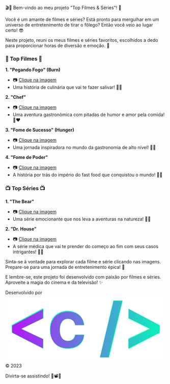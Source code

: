 🎬🍿 Bem-vindo ao meu projeto "Top Filmes & Séries"! 🎉

Você é um amante de filmes e séries? Está pronto para mergulhar em um universo de entretenimento de tirar o fôlego? Então você veio ao lugar certo! 😎

Neste projeto, reuni os meus filmes e séries favoritos, escolhidos a dedo para proporcionar horas de diversão e emoção. 🌟

### 🎥 Top Filmes 🎥

**1. "Pegando Fogo" (Burn)**
- 📷 [Clique na imagem](/src/img/burn.jpg)
- Uma história de culinária que vai te fazer salivar! 🍔🔥

**2. "Chef"**
- 📷 [Clique na imagem](/src/img/chef.jpg)
- Uma aventura gastronômica com pitadas de humor e amor pela comida! 🍝❤️

**3. "Fome de Sucesso" (Hunger)**
- 📷 [Clique na imagem](/src/img/hunger.jpeg)
- Uma jornada inspiradora no mundo da gastronomia de alto nível! 🌟🍴

**4. "Fome de Poder"**
- 📷 [Clique na imagem](/src/img/fome.jpg)
- A história por trás do império do fast food que conquistou o mundo! 🍔💼

### 📺 Top Séries 📺

**1. "The Bear"**
- 📷 [Clique na imagem](/src/img/the-bear.jpg)
- Uma série emocionante que nos leva a aventuras na natureza! 🐻🌲

**2. "Dr. House"**
- 📷 [Clique na imagem](/src/img/house.png)
- A série médica que vai te prender do começo ao fim com seus casos intrigantes! 💉🏥

Sinta-se à vontade para explorar cada filme e série clicando nas imagens. Prepare-se para uma jornada de entretenimento épica! 🚀

E lembre-se, este projeto foi desenvolvido com paixão por filmes e séries. Aproveite a magia do cinema e da televisão! ✨

Desenvolvido por
![Logo artec0der](/src/img/icon.png)
&copy; 2023

Divirta-se assistindo! 🎉📽️🍿
